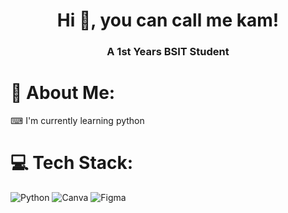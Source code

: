 <h1 align="center">Hi 👋, you can call me kam!</h1>
<h3 align="center">A 1st Years BSIT Student</h3>

#  🌸 About Me:
⌨ I'm currently learning python

# 💻 Tech Stack:
![Python](https://img.shields.io/badge/python-3670A0?style=for-the-badge&logo=python&logoColor=ffdd54) ![Canva](https://img.shields.io/badge/Canva-%2300C4CC.svg?style=for-the-badge&logo=Canva&logoColor=white) ![Figma](https://img.shields.io/badge/figma-%23F24E1E.svg?style=for-the-badge&logo=figma&logoColor=white)
